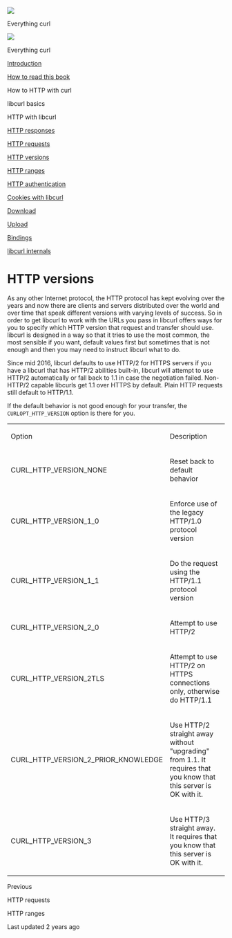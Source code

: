<a href="../index.html" class="link-a079aa82--primary-53a25e66--logoLink-10d08504"></a>

<img src="https://gblobscdn.gitbook.com/orgs%2F-LxuH0qSm4xO9nWfEBlB%2Favatar.png?alt=media" class="image-67b14f24--avatar-1c1d03ec" />

<span class="text-4505230f--UIH400-4e41e82a--textContentFamily-49a318e1--spaceNameText-677c2969">Everything curl</span>

<a href="../index.html" class="link-a079aa82--primary-53a25e66--logoLink-10d08504"></a>

<img src="https://gblobscdn.gitbook.com/orgs%2F-LxuH0qSm4xO9nWfEBlB%2Favatar.png?alt=media" class="image-67b14f24--avatar-1c1d03ec" />

<span class="text-4505230f--UIH400-4e41e82a--textContentFamily-49a318e1--spaceNameText-677c2969">Everything curl</span>

<a href="../index.html" class="navButton-94f2579c--navButtonClickable-161b88ca"><span class="text-4505230f--UIH300-2063425d--textContentFamily-49a318e1--navButtonLabel-14a4968f">Introduction</span></a>

<a href="../how-to-read.html" class="navButton-94f2579c--navButtonClickable-161b88ca"><span class="text-4505230f--UIH300-2063425d--textContentFamily-49a318e1--navButtonLabel-14a4968f">How to read this book</span></a>





<span class="text-4505230f--UIH300-2063425d--textContentFamily-49a318e1--navButtonLabel-14a4968f">How to HTTP with curl</span>

<span class="text-4505230f--UIH300-2063425d--textContentFamily-49a318e1--navButtonLabel-14a4968f">libcurl basics</span>

<span class="text-4505230f--UIH300-2063425d--textContentFamily-49a318e1--navButtonLabel-14a4968f">HTTP with libcurl</span>

<a href="responses.html" class="navButton-94f2579c--pageItemWithChildrenNested-2c5d8183--navButtonClickable-161b88ca"><span class="text-4505230f--UIH300-2063425d--textContentFamily-49a318e1--navButtonLabel-14a4968f">HTTP responses</span></a>

<a href="requests.html" class="navButton-94f2579c--pageItemWithChildrenNested-2c5d8183--navButtonClickable-161b88ca"><span class="text-4505230f--UIH300-2063425d--textContentFamily-49a318e1--navButtonLabel-14a4968f">HTTP requests</span></a>

<a href="versions.html" class="navButton-94f2579c--pageItemWithChildrenNested-2c5d8183--navButtonClickable-161b88ca--navButtonOpened-6a88552e"><span class="text-4505230f--UIH300-2063425d--textContentFamily-49a318e1--navButtonLabel-14a4968f">HTTP versions</span></a>

<a href="ranges.html" class="navButton-94f2579c--pageItemWithChildrenNested-2c5d8183--navButtonClickable-161b88ca"><span class="text-4505230f--UIH300-2063425d--textContentFamily-49a318e1--navButtonLabel-14a4968f">HTTP ranges</span></a>

<a href="auth.html" class="navButton-94f2579c--pageItemWithChildrenNested-2c5d8183--navButtonClickable-161b88ca"><span class="text-4505230f--UIH300-2063425d--textContentFamily-49a318e1--navButtonLabel-14a4968f">HTTP authentication</span></a>

<a href="cookies.html" class="navButton-94f2579c--pageItemWithChildrenNested-2c5d8183--navButtonClickable-161b88ca"><span class="text-4505230f--UIH300-2063425d--textContentFamily-49a318e1--navButtonLabel-14a4968f">Cookies with libcurl</span></a>

<a href="download.html" class="navButton-94f2579c--pageItemWithChildrenNested-2c5d8183--navButtonClickable-161b88ca"><span class="text-4505230f--UIH300-2063425d--textContentFamily-49a318e1--navButtonLabel-14a4968f">Download</span></a>

<a href="upload.html" class="navButton-94f2579c--pageItemWithChildrenNested-2c5d8183--navButtonClickable-161b88ca"><span class="text-4505230f--UIH300-2063425d--textContentFamily-49a318e1--navButtonLabel-14a4968f">Upload</span></a>

<a href="../bindings.html" class="navButton-94f2579c--navButtonClickable-161b88ca"><span class="text-4505230f--UIH300-2063425d--textContentFamily-49a318e1--navButtonLabel-14a4968f">Bindings</span></a>

<a href="../internals.html" class="navButton-94f2579c--navButtonClickable-161b88ca"><span class="text-4505230f--UIH300-2063425d--textContentFamily-49a318e1--navButtonLabel-14a4968f">libcurl internals</span></a>

<a href="../bookindex.html" class="navButton-94f2579c--navButtonClickable-161b88ca"><span class="text-4505230f--UIH300-2063425d--textContentFamily-49a318e1--navButtonLabel-14a4968f"></span></a>





# <span class="text-4505230f--DisplayH900-bfb998fa--textContentFamily-49a318e1">HTTP versions</span>

<span class="text-4505230f--UIH300-2063425d--textUIFamily-5ebd8e40--text-8ee2c8b2"></span>

<span class="text-4505230f--TextH400-3033861f--textContentFamily-49a318e1"><span data-key="b531e58aac274e268200a4c7e6cc6708"><span data-offset-key="b531e58aac274e268200a4c7e6cc6708:0">As any other Internet protocol, the HTTP protocol has kept evolving over the years and now there are clients and servers distributed over the world and over time that speak different versions with varying levels of success. So in order to get libcurl to work with the URLs you pass in libcurl offers ways for you to specify which HTTP version that request and transfer should use. libcurl is designed in a way so that it tries to use the most common, the most sensible if you want, default values first but sometimes that is not enough and then you may need to instruct libcurl what to do.</span></span></span>

<span class="text-4505230f--TextH400-3033861f--textContentFamily-49a318e1"><span data-key="5b1d52b76f99453887da26c1ef8524be"><span data-offset-key="5b1d52b76f99453887da26c1ef8524be:0">Since mid 2016, libcurl defaults to use HTTP/2 for HTTPS servers if you have a libcurl that has HTTP/2 abilities built-in, libcurl will attempt to use HTTP/2 automatically or fall back to 1.1 in case the negotiation failed. Non-HTTP/2 capable libcurls get 1.1 over HTTPS by default. Plain HTTP requests still default to HTTP/1.1.</span></span></span>

<span class="text-4505230f--TextH400-3033861f--textContentFamily-49a318e1"><span data-key="7a669911caf84ee7b5ccac60c5fcf2d0"><span data-offset-key="7a669911caf84ee7b5ccac60c5fcf2d0:0">If the default behavior is not good enough for your transfer, the </span><span data-offset-key="7a669911caf84ee7b5ccac60c5fcf2d0:1">`CURLOPT_HTTP_VERSION`</span><span data-offset-key="7a669911caf84ee7b5ccac60c5fcf2d0:2"> option is there for you.</span></span></span>

<table><colgroup><col style="width: 50%" /><col style="width: 50%" /></colgroup><tbody><tr class="odd"><td style="text-align: left;"><p><span class="text-4505230f--UIH400-4e41e82a--textContentFamily-49a318e1"><span data-key="ce2cbcc566cb4278b5ec60f79fab4219"><span data-offset-key="ce2cbcc566cb4278b5ec60f79fab4219:0">Option</span></span></span></p></td><td style="text-align: left;"><p><span class="text-4505230f--UIH400-4e41e82a--textContentFamily-49a318e1"><span data-key="1d6d1a521b25488abe86eb272c9dafd9"><span data-offset-key="1d6d1a521b25488abe86eb272c9dafd9:0">Description</span></span></span></p></td></tr><tr class="even"><td style="text-align: left;"><p><span class="text-4505230f--TextH400-3033861f--textContentFamily-49a318e1"><span data-key="3782555de23c4b189b622e4ff2d5a286"><span data-offset-key="3782555de23c4b189b622e4ff2d5a286:0">CURL_HTTP_VERSION_NONE</span></span></span></p></td><td style="text-align: left;"><p><span class="text-4505230f--TextH400-3033861f--textContentFamily-49a318e1"><span data-key="47379cba41bc4947926813b7b80c0958"><span data-offset-key="47379cba41bc4947926813b7b80c0958:0">Reset back to default behavior</span></span></span></p></td></tr><tr class="odd"><td style="text-align: left;"><p><span class="text-4505230f--TextH400-3033861f--textContentFamily-49a318e1"><span data-key="bc64056d8c92435eb3a89982b250aa84"><span data-offset-key="bc64056d8c92435eb3a89982b250aa84:0">CURL_HTTP_VERSION_1_0</span></span></span></p></td><td style="text-align: left;"><p><span class="text-4505230f--TextH400-3033861f--textContentFamily-49a318e1"><span data-key="80e1ee9c6b8245809e6c34be6b945eaa"><span data-offset-key="80e1ee9c6b8245809e6c34be6b945eaa:0">Enforce use of the legacy HTTP/1.0 protocol version</span></span></span></p></td></tr><tr class="even"><td style="text-align: left;"><p><span class="text-4505230f--TextH400-3033861f--textContentFamily-49a318e1"><span data-key="33f4cd1598e4450798fcfca8a9ad3c59"><span data-offset-key="33f4cd1598e4450798fcfca8a9ad3c59:0">CURL_HTTP_VERSION_1_1</span></span></span></p></td><td style="text-align: left;"><p><span class="text-4505230f--TextH400-3033861f--textContentFamily-49a318e1"><span data-key="7376270b628048929c93b8a45440bbb6"><span data-offset-key="7376270b628048929c93b8a45440bbb6:0">Do the request using the HTTP/1.1 protocol version</span></span></span></p></td></tr><tr class="odd"><td style="text-align: left;"><p><span class="text-4505230f--TextH400-3033861f--textContentFamily-49a318e1"><span data-key="75edac1cdf4c4792b386521ca07317b1"><span data-offset-key="75edac1cdf4c4792b386521ca07317b1:0">CURL_HTTP_VERSION_2_0</span></span></span></p></td><td style="text-align: left;"><p><span class="text-4505230f--TextH400-3033861f--textContentFamily-49a318e1"><span data-key="7dba3774d4114aa3a5329c9e7e80d21a"><span data-offset-key="7dba3774d4114aa3a5329c9e7e80d21a:0">Attempt to use HTTP/2</span></span></span></p></td></tr><tr class="even"><td style="text-align: left;"><p><span class="text-4505230f--TextH400-3033861f--textContentFamily-49a318e1"><span data-key="77cd5be7c2064956a55f8bc15d130224"><span data-offset-key="77cd5be7c2064956a55f8bc15d130224:0">CURL_HTTP_VERSION_2TLS</span></span></span></p></td><td style="text-align: left;"><p><span class="text-4505230f--TextH400-3033861f--textContentFamily-49a318e1"><span data-key="655883a7964f46d78d1c2a9e245e28d0"><span data-offset-key="655883a7964f46d78d1c2a9e245e28d0:0">Attempt to use HTTP/2 on HTTPS connections only, otherwise do HTTP/1.1</span></span></span></p></td></tr><tr class="odd"><td style="text-align: left;"><p><span class="text-4505230f--TextH400-3033861f--textContentFamily-49a318e1"><span data-key="b4046314a6184cf29c7696cc87ed37f3"><span data-offset-key="b4046314a6184cf29c7696cc87ed37f3:0">CURL_HTTP_VERSION_2_PRIOR_KNOWLEDGE</span></span></span></p></td><td style="text-align: left;"><p><span class="text-4505230f--TextH400-3033861f--textContentFamily-49a318e1"><span data-key="0470decb80b64681aadc7eff63898309"><span data-offset-key="0470decb80b64681aadc7eff63898309:0">Use HTTP/2 straight away without "upgrading" from 1.1. It requires that you know that this server is OK with it.</span></span></span></p></td></tr><tr class="even"><td style="text-align: left;"><p><span class="text-4505230f--TextH400-3033861f--textContentFamily-49a318e1"><span data-key="4e2dadacd43b4383934bf645e5816ef8"><span data-offset-key="4e2dadacd43b4383934bf645e5816ef8:0">CURL_HTTP_VERSION_3</span></span></span></p></td><td style="text-align: left;"><p><span class="text-4505230f--TextH400-3033861f--textContentFamily-49a318e1"><span data-key="c25007c055bf477385dadf9cc6911ca4"><span data-offset-key="c25007c055bf477385dadf9cc6911ca4:0">Use HTTP/3 straight away. It requires that you know that this server is OK with it.</span></span></span></p></td></tr></tbody></table>

<a href="requests.html" class="reset-3c756112--card-6570f064--whiteCard-fff091a4--cardPrevious-56a5e674"></a>

<span class="text-4505230f--TextH200-a3425406--textContentFamily-49a318e1">Previous</span>

<span class="text-4505230f--UIH400-4e41e82a--textContentFamily-49a318e1">HTTP requests</span>

<a href="ranges.html" class="reset-3c756112--card-6570f064--whiteCard-fff091a4--cardNext-19241c42"></a>


<span class="text-4505230f--UIH400-4e41e82a--textContentFamily-49a318e1">HTTP ranges</span>



<span class="text-4505230f--TextH200-a3425406--textContentFamily-49a318e1">Last updated 2 years ago</span>



